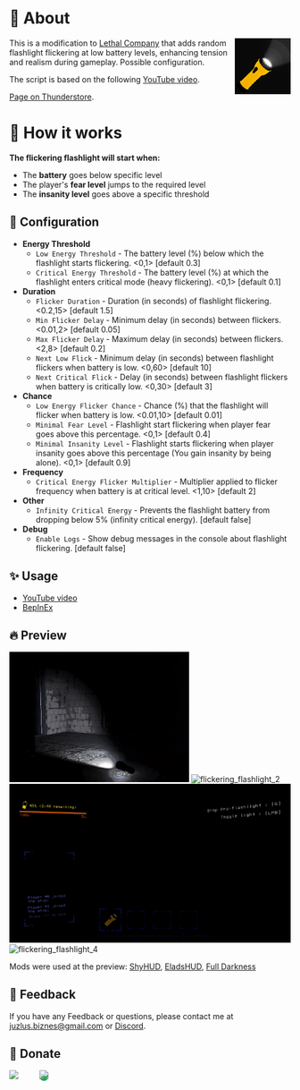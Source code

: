 # 🤔 About
<img src="https://github.com/Juzlus/LethalCompany_FlickeringFlashlight/blob/main/Juzlus-Flickering%20Flashlight/icon.png?raw=true" align="right" width="100px"/>

This is a modification to [Lethal Company](https://store.steampowered.com/app/1966720/Lethal_Company/) that adds random flashlight flickering at low battery levels, enhancing tension and realism during gameplay. Possible configuration.

The script is based on the following [YouTube video](https://www.youtube.com/watch?v=jfgUotZXiBM&ab_channel=GameDevBox).

 [Page on Thunderstore](https://thunderstore.io/c/lethal-company/p/Juzlus/FlickeringFlashlight/). 

# 🔨 How it works

**The flickering flashlight will start when:**
- The **battery** goes below specific level
- The player's **fear level** jumps to the required level
- The **insanity level** goes above a specific threshold


## 📁 Configuration

- **Energy Threshold**
   - `Low Energy Threshold` - The battery level (%) below which the flashlight starts flickering. <0,1> [default 0.3]
   - `Critical Energy Threshold` - The battery level (%) at which the flashlight enters critical mode (heavy flickering). <0,1> [default 0.1]
- **Duration**
   - `Flicker Duration` - Duration (in seconds) of flashlight flickering. <0.2,15> [default 1.5]
   - `Min Flicker Delay` - Minimum delay (in seconds) between flickers. <0.01,2> [default 0.05]
   - `Max Flicker Delay` - Maximum delay (in seconds) between flickers. <2,8> [default 0.2]
   - `Next Low Flick` - Minimum delay (in seconds) between flashlight flickers when battery is low. <0,60> [default 10]
   - `Next Critical Flick` - Delay (in seconds) between flashlight flickers when battery is critically low. <0,30> [default 3]
- **Chance**
   - `Low Energy Flicker Chance` - Chance (%) that the flashlight will flicker when battery is low. <0.01,10> [default 0.01]
   - `Minimal Fear Level` - Flashlight start flickering when player fear goes above this percentage. <0,1> [default 0.4]
   - `Minimal Insanity Level` - Flashlight starts flickering when player insanity goes above this percentage (You gain insanity by being alone). <0,1> [default 0.9]
- **Frequency**
   - `Critical Energy Flicker Multiplier` - Multiplier applied to flicker frequency when battery is at critical level. <1,10> [default 2]
- **Other**
   - `Infinity Critical Energy` - Prevents the flashlight battery from dropping below 5% (infinity critical energy). [default false]
- **Debug**
   - `Enable Logs` - Show debug messages in the console about flashlight flickering. [default false]


## ✨ Usage
- [YouTube video](https://www.youtube.com/watch?v=jfgUotZXiBM&ab_channel=GameDevBox)
- [BepInEx](https://github.com/BepInEx/BepInEx)


## 🔥 Preview

![flickering_flashlight_1](https://github.com/Juzlus/LethalCompany_FlickeringFlashlight/blob/main/Juzlus-Flickering%20Flashlight/Preview/flickering_flashlight_1.gif?raw=true)
![flickering_flashlight_2](https://github.com/Juzlus/LethalCompany_FlickeringFlashlight/blob/main/Juzlus-Flickering%20Flashlight/Preview/flickering_flashlight_2.gif?raw=true)
![flickering_flashlight_3](https://github.com/Juzlus/LethalCompany_FlickeringFlashlight/blob/main/Juzlus-Flickering%20Flashlight/Preview/flickering_flashlight_3.gif?raw=true)
![flickering_flashlight_4](https://github.com/Juzlus/LethalCompany_FlickeringFlashlight/blob/main/Juzlus-Flickering%20Flashlight/Preview/flickering_flashlight_4.gif?raw=true)

Mods were used at the preview: [ShyHUD](https://thunderstore.io/c/lethal-company/p/letmusicring/ShyHUD/), [EladsHUD](https://thunderstore.io/c/lethal-company/p/EladNLG/EladsHUD/), [Full Darkness](https://thunderstore.io/c/lethal-company/p/IntegrityChaos/Full_Darkness/)


## 📝 Feedback

If you have any Feedback or questions, please contact me at juzlus.biznes@gmail.com or [Discord](https://discordapp.com/users/284780352042434570).


## 💝 Donate
<span>
  <a href="https://www.buymeacoffee.com/juzlus" target="_blank" alt="buymeacoffee" style="width: 40%; text-decoration: none; margin-right: 20px;">
    <img src="https://www.codehim.com/wp-content/uploads/2022/09/bmc-button-640x180.png" style="height: 60px;">
  </a>
  <a>⠀</a>
  <a href="https://buycoffee.to/juzlus" target="_blank" alt="buycoffee" style="text-decoration: none; width: 40%; background-color: rgb(0, 169, 98);border-radius: 10px;">
    <img src="https://buycoffee.to/btn/buycoffeeto-btn-primary.svg" style="height: 60px">
  </a>
</span>
